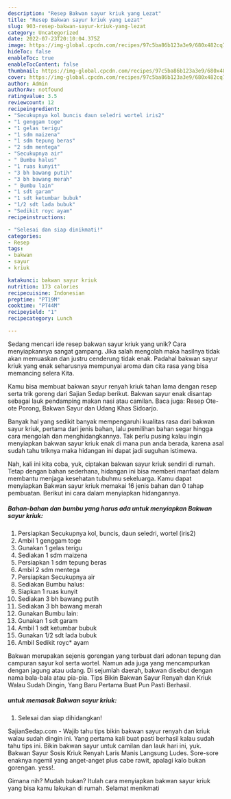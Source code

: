 ```yaml
---
description: "Resep Bakwan sayur kriuk yang Lezat"
title: "Resep Bakwan sayur kriuk yang Lezat"
slug: 903-resep-bakwan-sayur-kriuk-yang-lezat
category: Uncategorized
date: 2022-07-23T20:10:04.375Z
image: https://img-global.cpcdn.com/recipes/97c5ba86b123a3e9/680x482cq70/bakwan-sayur-kriuk-foto-resep-utama.jpg
hideToc: false
enableToc: true
enableTocContent: false
thumbnail: https://img-global.cpcdn.com/recipes/97c5ba86b123a3e9/680x482cq70/bakwan-sayur-kriuk-foto-resep-utama.jpg
cover: https://img-global.cpcdn.com/recipes/97c5ba86b123a3e9/680x482cq70/bakwan-sayur-kriuk-foto-resep-utama.jpg
author: Admin
authorAv: notfound
ratingvalue: 3.5
reviewcount: 12
recipeingredient:
- "Secukupnya kol buncis daun seledri wortel iris2"
- "1 genggam toge"
- "1 gelas terigu"
- "1 sdm maizena"
- "1 sdm tepung beras"
- "2 sdm mentega"
- "Secukupnya air"
- " Bumbu halus"
- "1 ruas kunyit"
- "3 bh bawang putih"
- "3 bh bawang merah"
- " Bumbu lain"
- "1 sdt garam"
- "1 sdt ketumbar bubuk"
- "1/2 sdt lada bubuk"
- "Sedikit royc ayam"
recipeinstructions:

- "Selesai dan siap dinikmati!"
categories:
- Resep
tags:
- bakwan
- sayur
- kriuk

katakunci: bakwan sayur kriuk 
nutrition: 173 calories
recipecuisine: Indonesian
preptime: "PT19M"
cooktime: "PT44M"
recipeyield: "1"
recipecategory: Lunch

---
```





Sedang mencari ide resep bakwan sayur kriuk yang unik? Cara menyiapkannya sangat gampang. Jika salah mengolah maka hasilnya tidak akan memuaskan dan justru cenderung tidak enak. Padahal bakwan sayur kriuk yang enak seharusnya mempunyai aroma dan cita rasa yang bisa memancing selera Kita.





Kamu bisa membuat bakwan sayur renyah kriuk tahan lama dengan resep serta trik goreng dari Sajian Sedap berikut. Bakwan sayur enak disantap sebagai lauk pendamping makan nasi atau camilan. Baca juga: Resep Ote-ote Porong, Bakwan Sayur dan Udang Khas Sidoarjo.

Banyak hal yang sedikit banyak mempengaruhi kualitas rasa dari bakwan sayur kriuk, pertama dari jenis bahan, lalu pemilihan bahan segar hingga cara mengolah dan menghidangkannya. Tak perlu pusing kalau ingin menyiapkan bakwan sayur kriuk enak di mana pun anda berada, karena asal sudah tahu triknya maka hidangan ini dapat jadi suguhan istimewa.






Nah, kali ini kita coba, yuk, ciptakan bakwan sayur kriuk sendiri di rumah. Tetap dengan bahan sederhana, hidangan ini bisa memberi manfaat dalam membantu menjaga kesehatan tubuhmu sekeluarga. Kamu dapat menyiapkan Bakwan sayur kriuk memakai 16 jenis bahan dan 0 tahap pembuatan. Berikut ini cara dalam menyiapkan hidangannya.

<!--inarticleads1-->

##### Bahan-bahan dan bumbu yang harus ada untuk menyiapkan Bakwan sayur kriuk:

1. Persiapkan Secukupnya kol, buncis, daun seledri, wortel (iris2)
1. Ambil 1 genggam toge
1. Gunakan 1 gelas terigu
1. Sediakan 1 sdm maizena
1. Persiapkan 1 sdm tepung beras
1. Ambil 2 sdm mentega
1. Persiapkan Secukupnya air
1. Sediakan  Bumbu halus:
1. Siapkan 1 ruas kunyit
1. Sediakan 3 bh bawang putih
1. Sediakan 3 bh bawang merah
1. Gunakan  Bumbu lain:
1. Gunakan 1 sdt garam
1. Ambil 1 sdt ketumbar bubuk
1. Gunakan 1/2 sdt lada bubuk
1. Ambil Sedikit royc* ayam


Bakwan merupakan sejenis gorengan yang terbuat dari adonan tepung dan campuran sayur kol serta wortel. Namun ada juga yang mencampurkan dengan jagung atau udang. Di sejumlah daerah, bakwan disebut dengan nama bala-bala atau pia-pia. Tips Bikin Bakwan Sayur Renyah dan Kriuk Walau Sudah Dingin, Yang Baru Pertama Buat Pun Pasti Berhasil. 

<!--inarticleads2-->

#####  untuk memasak Bakwan sayur kriuk:


1. Selesai dan siap dihidangkan!

SajianSedap.com - Wajib tahu tips bikin bakwan sayur renyah dan kriuk walau sudah dingin ini. Yang pertama kali buat pasti berhasil kalau sudah tahu tips ini. Bikin bakwan sayur untuk camilan dan lauk hari ini, yuk. Bakwan Sayur Sosis Kriuk Renyah Laris Manis Langsung Ludes. Sore-sore enaknya ngemil yang anget-anget plus cabe rawit, apalagi kalo bukan gorengan. yess!. 

Gimana nih? Mudah bukan? Itulah cara menyiapkan bakwan sayur kriuk yang bisa kamu lakukan di rumah. Selamat menikmati
